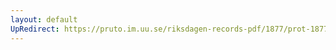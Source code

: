 ```yaml
---
layout: default
UpRedirect: https://pruto.im.uu.se/riksdagen-records-pdf/1877/prot-1877--ak--004.pdf
---
```

